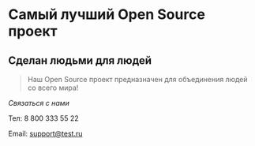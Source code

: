 # Самый лучший Open Source проект

## Сделан людьми для людей

> Наш Open Source проект предназначен для объединения людей со всего мира!

_Связаться с нами_

Тел: 8 800 333 55 22

Email: support@test.ru
